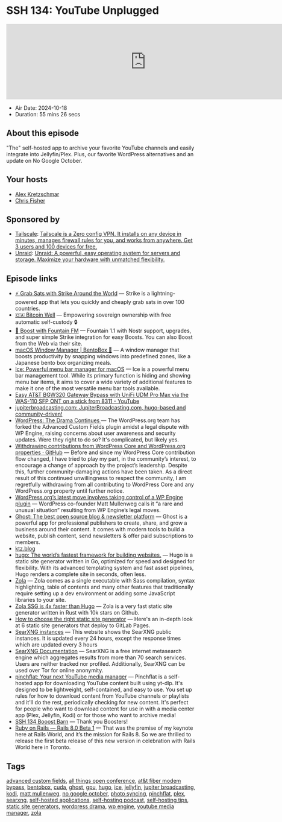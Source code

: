 # SSH 134: YouTube Unplugged

<iframe src="https://player.fireside.fm/v2/dUlrHQih+8M3P60Uh?theme=dark" width="740" height="200" frameborder="0" scrolling="no"></iframe>

* Air Date: 2024-10-18
* Duration: 55 mins 26 secs

## About this episode

"The" self-hosted app to archive your favorite YouTube channels and easily integrate into Jellyfin/Plex. Plus, our favorite WordPress alternatives and an update on No Google October.

## Your hosts
* [Alex Kretzschmar](https://selfhosted.show/hosts/alexktz)
* [Chris Fisher](https://selfhosted.show/hosts/chrislas)

## Sponsored by

  * [Tailscale](http://tailscale.com/selfhosted): [Tailscale is a Zero config VPN. It installs on any device in minutes, manages firewall rules for you, and works from anywhere. Get 3 users and 100 devices for free. ](http://tailscale.com/selfhosted)
  * [Unraid](https://unraid.net/selfhosted): [Unraid: A powerful, easy operating system for servers and storage. Maximize your hardware with unmatched flexibility.](https://unraid.net/selfhosted)



## Episode links

  * [⚡ Grab Sats with Strike Around the World](https://strike.me/download/ "⚡ Grab Sats with Strike Around the World") — Strike is a lightning-powered app that lets you quickly and cheaply grab sats in over 100 countries.
  * [🇨🇦 Bitcoin Well](https://bitcoinwell.com/ "🇨🇦  Bitcoin Well") — Empowering sovereign ownership with free automatic self-custody 🔒
  * [🎉 Boost with Fountain FM](https://fountain.fm/show/LxGQPEpBqTDLxF4d6qC5 "🎉 Boost with Fountain FM") — Fountain 1.1 with Nostr support, upgrades, and super simple Strike integration for easy Boosts. You can also Boost from the Web via their site.
  * [macOS Window Manager | BentoBox 🍱](https://bentoboxapp.com/ "macOS Window Manager | BentoBox 🍱") — A window manager that boosts productivity by snapping windows into predefined zones, like a Japanese bento box organizing meals. 
  * [Ice: Powerful menu bar manager for macOS](https://github.com/jordanbaird/Ice "Ice: Powerful menu bar manager for macOS") — Ice is a powerful menu bar management tool. While its primary function is hiding and showing menu bar items, it aims to cover a wide variety of additional features to make it one of the most versatile menu bar tools available.
  * [Easy AT&T BGW320 Gateway Bypass with UniFi UDM Pro Max via the WAS-110 SFP ONT on a stick from 8311 - YouTube](https://www.youtube.com/watch?v=BluDAuSU1T4 "Easy AT&T BGW320 Gateway Bypass with UniFi UDM Pro Max via the WAS-110 SFP ONT on a stick from 8311 - YouTube")
  * [jupiterbroadcasting.com: JupiterBroadcasting.com, hugo-based and community-driven!](https://github.com/JupiterBroadcasting/jupiterbroadcasting.com "jupiterbroadcasting.com: JupiterBroadcasting.com, hugo-based and community-driven!")
  * [WordPress: The Drama Continues ](https://eric.mann.blog/wordpress-the-drama-continues/ "WordPress: The Drama Continues ") — The WordPress.org team has forked the Advanced Custom Fields plugin amidst a legal dispute with WP Engine, raising concerns about user awareness and security updates. Were they right to do so? It's complicated, but likely yes. 
  * [Withdrawing contributions from WordPress Core and WordPress.org properties · GitHub](https://gist.github.com/costdev/4c25a1e49cdd630bc6450dc98e27f4cf "Withdrawing contributions from WordPress Core and WordPress.org properties · GitHub") — Before and since my WordPress Core contribution flow changed, I have tried to play my part, in the community’s interest, to encourage a change of approach by the project’s leadership. Despite this, further community-damaging actions have been taken. As a direct result of this continued unwillingness to respect the community, I am regretfully withdrawing from all contributing to WordPress Core and any WordPress.org property until further notice. 
  * [WordPress.org’s latest move involves taking control of a WP Engine plugin](https://www.theverge.com/2024/10/12/24268637/wordpress-org-matt-mullenweg-acf-fork-secure-custom-fields-wp-engine "WordPress.org’s latest move involves taking control of a WP Engine plugin") — WordPress co-founder Matt Mullenweg calls it “a rare and unusual situation” resulting from WP Engine’s legal moves.
  * [Ghost: The best open source blog & newsletter platform](https://ghost.org/ "Ghost: The best open source blog & newsletter platform") — Ghost is a powerful app for professional publishers to create, share, and grow a business around their content. It comes with modern tools to build a website, publish content, send newsletters & offer paid subscriptions to members. 
  * [ktz.blog](https://blog.ktz.me/ "ktz.blog")
  * [hugo: The world’s fastest framework for building websites.](https://github.com/gohugoio/hugo "hugo: The world’s fastest framework for building websites.") — Hugo is a static site generator written in Go, optimized for speed and designed for flexibility. With its advanced templating system and fast asset pipelines, Hugo renders a complete site in seconds, often less.
  * [Zola](https://www.getzola.org/ "Zola") — Zola comes as a single executable with Sass compilation, syntax highlighting, table of contents and many other features that traditionally require setting up a dev environment or adding some JavaScript libraries to your site. 
  * [Zola SSG is 4x faster than Hugo](https://tqdev.com/2023-zola-ssg-is-4x-faster-than-hugo "Zola SSG is 4x faster than Hugo") — Zola is a very fast static site generator written in Rust with 10k stars on Github.
  * [How to choose the right static site generator](https://about.gitlab.com/blog/2022/04/18/comparing-static-site-generators/ "How to choose the right static site generator") — Here's an in-depth look at 6 static site generators that deploy to GitLab Pages. 
  * [SearXNG instances](https://searx.space/# "SearXNG instances") — This website shows the SearXNG public instances. It is updated every 24 hours, except the response times which are updated every 3 hours
  * [SearXNG Documentation](https://docs.searxng.org/ "SearXNG Documentation") — SearXNG is a free internet metasearch engine which aggregates results from more than 70 search services. Users are neither tracked nor profiled. Additionally, SearXNG can be used over Tor for online anonymity. 
  * [pinchflat: Your next YouTube media manager](https://github.com/kieraneglin/pinchflat "pinchflat: Your next YouTube media manager") — Pinchflat is a self-hosted app for downloading YouTube content built using yt-dlp. It's designed to be lightweight, self-contained, and easy to use. You set up rules for how to download content from YouTube channels or playlists and it'll do the rest, periodically checking for new content. It's perfect for people who want to download content for use in with a media center app (Plex, Jellyfin, Kodi) or for those who want to archive media!
  * [SSH 134 Booost Barn](https://paste.docs.lol/code/BackgroundsGayety "SSH 134 Booost Barn") — Thank you Boosters! 
  * [Ruby on Rails — Rails 8.0 Beta 1](https://rubyonrails.org/2024/9/27/rails-8-beta1-no-paas-required "Ruby on Rails — Rails 8.0 Beta 1") — That was the premise of my keynote here at Rails World, and it’s the mission for Rails 8. So we are thrilled to release the first beta release of this new version in celebration with Rails World here in Toronto.



## Tags

[advanced custom fields](https://selfhosted.show/tags/advanced%20custom%20fields), [all things open conference](https://selfhosted.show/tags/all%20things%20open%20conference), [at&t fiber modem bypass](https://selfhosted.show/tags/at&t%20fiber%20modem%20bypass), [bentobox](https://selfhosted.show/tags/bentobox), [cuda](https://selfhosted.show/tags/cuda), [ghost](https://selfhosted.show/tags/ghost), [gpu](https://selfhosted.show/tags/gpu), [hugo](https://selfhosted.show/tags/hugo), [ice](https://selfhosted.show/tags/ice), [jellyfin](https://selfhosted.show/tags/jellyfin), [jupiter broadcasting](https://selfhosted.show/tags/jupiter%20broadcasting), [kodi](https://selfhosted.show/tags/kodi), [matt mullenweg](https://selfhosted.show/tags/matt%20mullenweg), [no google october](https://selfhosted.show/tags/no%20google%20october), [photo syncing](https://selfhosted.show/tags/photo%20syncing), [pinchflat](https://selfhosted.show/tags/pinchflat), [plex](https://selfhosted.show/tags/plex), [searxng](https://selfhosted.show/tags/searxng), [self-hosted applications](https://selfhosted.show/tags/self-hosted%20applications), [self-hosting podcast](https://selfhosted.show/tags/self-hosting%20podcast), [self-hosting tips](https://selfhosted.show/tags/self-hosting%20tips), [static site generators](https://selfhosted.show/tags/static%20site%20generators), [wordpress drama](https://selfhosted.show/tags/wordpress%20drama), [wp engine](https://selfhosted.show/tags/wp%20engine), [youtube media manager](https://selfhosted.show/tags/youtube%20media%20manager), [zola](https://selfhosted.show/tags/zola)